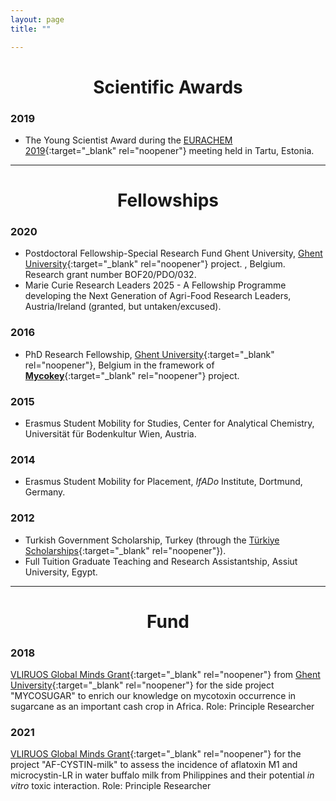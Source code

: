 ```yaml
---
layout: page
title: ""

---
```

<h1 align="center">Scientific Awards</h1>

### 2019
  - The Young Scientist Award during the [EURACHEM 2019](https://eurachem2019.akki.ut.ee/){:target="_blank" rel="noopener"} meeting held in Tartu, Estonia.

---
<h1 align="center">Fellowships</h1>

### 2020 
- Postdoctoral Fellowship-Special Research Fund Ghent University, [Ghent University](https://www.ugent.be/en){:target="_blank" rel="noopener"} project.
, Belgium.
Research grant number BOF20/PDO/032.
- Marie Curie Research Leaders 2025 - A Fellowship Programme developing the Next Generation of Agri-Food
Research Leaders, Austria/Ireland (granted, but untaken/excused).

### 2016 
- PhD Research Fellowship, [Ghent University](https://www.ugent.be/en){:target="_blank" rel="noopener"}, Belgium in the framework of [**Mycokey**](http://www.mycokey.eu/){:target="_blank" rel="noopener"} project.

### 2015 
- Erasmus Student Mobility for Studies, Center for Analytical Chemistry, Universität für
Bodenkultur Wien, Austria.

### 2014 
- Erasmus Student Mobility for Placement, _IfADo_ Institute, Dortmund, Germany.

### 2012 
- Turkish Government Scholarship, Turkey (through the [Türkiye Scholarships](https://www.turkiyeburslari.gov.tr/){:target="_blank" rel="noopener"}).
- Full Tuition Graduate Teaching and Research Assistantship, Assiut University, Egypt.

---
<h1 align="center">Fund</h1>

### 2018
[VLIRUOS Global Minds Grant](https://www.ugent.be/en/research/funding/devcoop/globalmindsfund.htm){:target="_blank" rel="noopener"} from [Ghent University](https://www.ugent.be/en){:target="_blank" rel="noopener"} for the side project "MYCOSUGAR" to enrich our knowledge on mycotoxin occurrence in sugarcane as an important cash crop in Africa. Role: Principle Researcher

### 2021
[VLIRUOS Global Minds Grant](https://www.ugent.be/en/research/funding/devcoop/globalmindsfund.htm){:target="_blank" rel="noopener"} for the project "AF-CYSTIN-milk" to assess the incidence of aflatoxin M1 and microcystin-LR in water buffalo milk from Philippines and their potential _in vitro_ toxic interaction. Role: Principle Researcher


